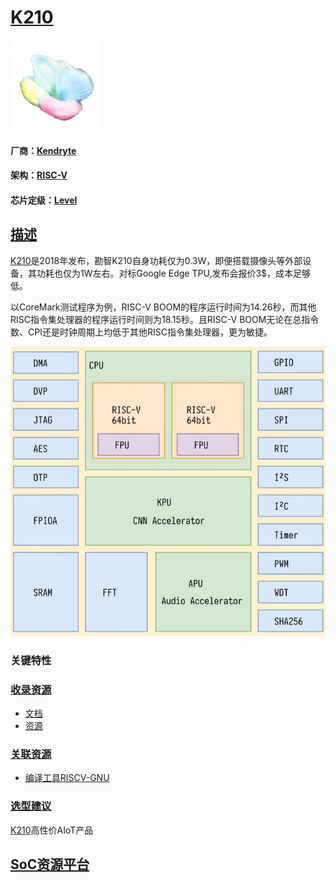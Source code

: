 ﻿# [K210](https://github.com/sochub/K210)
[![sites](SoC/SoC.png)](http://www.qitas.cn) 
#### 厂商：[Kendryte](https://github.com/sochub/Kendryte)
#### 架构：[RISC-V](https://github.com/sochub/RISC-V)
#### 芯片定级：[Level](https://github.com/sochub/Level)
## [描述](https://github.com/sochub/K210/wiki) 

[K210](https://github.com/sochub/K210)是2018年发布，勘智K210自身功耗仅为0.3W，即便搭载摄像头等外部设备，其功耗也仅为1W左右。对标Google Edge TPU,发布会报价3$，成本足够低。

以CoreMark测试程序为例，RISC-V BOOM的程序运行时间为14.26秒，而其他RISC指令集处理器的程序运行时间则为18.15秒。且RISC-V BOOM无论在总指令数、CPI还是时钟周期上均低于其他RISC指令集处理器，更为敏捷。

[![sites](SoC/K210.jpg)](https://kendryte.com/) 

### 关键特性

### [收录资源](https://github.com/sochub/K210)

* [文档](docs/)
* [资源](src/)

### [关联资源](https://github.com/sochub)

* [编译工具RISCV-GNU](https://github.com/sochub/RISCV-GNU)

### [选型建议](https://github.com/sochub)

[K210](https://github.com/sochub/K210)高性价AIoT产品

##  [SoC资源平台](http://www.qitas.cn)  
